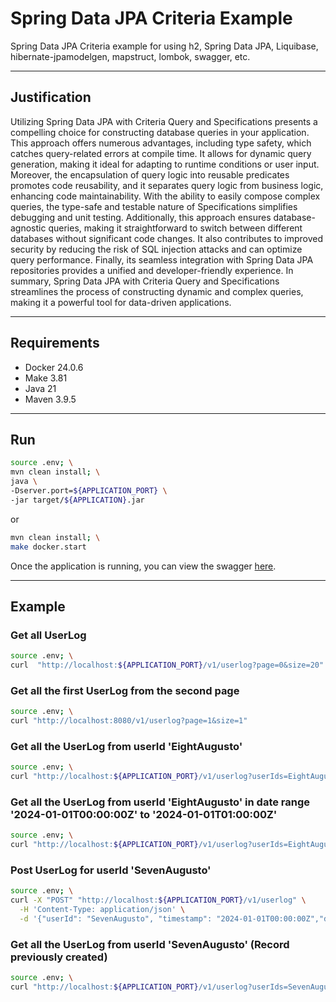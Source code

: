 # Spring Data JPA Criteria Example

Spring Data JPA Criteria example for using h2, Spring Data JPA, Liquibase, hibernate-jpamodelgen,
mapstruct, lombok, swagger, etc.

---
## Justification

Utilizing Spring Data JPA with Criteria Query and Specifications presents a compelling choice for
constructing database queries in your application. This approach offers numerous advantages,
including type safety, which catches query-related errors at compile time. It allows for dynamic
query generation, making it ideal for adapting to runtime conditions or user input. Moreover, the
encapsulation of query logic into reusable predicates promotes code reusability, and it separates
query logic from business logic, enhancing code maintainability. With the ability to easily compose
complex queries, the type-safe and testable nature of Specifications simplifies debugging and unit
testing. Additionally, this approach ensures database-agnostic queries, making it straightforward to
switch between different databases without significant code changes. It also contributes to improved
security by reducing the risk of SQL injection attacks and can optimize query performance. Finally,
its seamless integration with Spring Data JPA repositories provides a unified and developer-friendly
experience. In summary, Spring Data JPA with Criteria Query and Specifications streamlines the
process of constructing dynamic and complex queries, making it a powerful tool for data-driven
applications.

---
## Requirements

* Docker 24.0.6
* Make 3.81
* Java 21
* Maven 3.9.5

---
## Run

```bash
source .env; \
mvn clean install; \
java \
-Dserver.port=${APPLICATION_PORT} \
-jar target/${APPLICATION}.jar
```

or

```bash
mvn clean install; \
make docker.start
```

Once the application is running, you can view the
swagger [here](http://localhost:8080/swagger-ui/index.html#).

---
## Example

### Get all UserLog

```bash
source .env; \
curl  "http://localhost:${APPLICATION_PORT}/v1/userlog?page=0&size=20"
```

### Get all the first UserLog from the second page

```bash
source .env; \
curl "http://localhost:8080/v1/userlog?page=1&size=1"
```

### Get all the UserLog from userId 'EightAugusto'

```bash
source .env; \
curl "http://localhost:${APPLICATION_PORT}/v1/userlog?userIds=EightAugusto&page=0&size=20"
```

### Get all the UserLog from userId 'EightAugusto' in date range '2024-01-01T00:00:00Z' to '2024-01-01T01:00:00Z'

```bash
source .env; \
curl "http://localhost:${APPLICATION_PORT}/v1/userlog?userIds=EightAugusto&date.from=2024-01-01T00:00:00Z&date.to=2024-01-01T01:00:00Z&page=0&size=20"
```

### Post UserLog for userId 'SevenAugusto'

```bash
source .env; \
curl -X "POST" "http://localhost:${APPLICATION_PORT}/v1/userlog" \
  -H 'Content-Type: application/json' \
  -d '{"userId": "SevenAugusto", "timestamp": "2024-01-01T00:00:00Z","detail": "Log created"}'
```

### Get all the UserLog from userId 'SevenAugusto' (Record previously created)

```bash
source .env; \
curl "http://localhost:${APPLICATION_PORT}/v1/userlog?userIds=SevenAugusto&page=0&size=20"
```